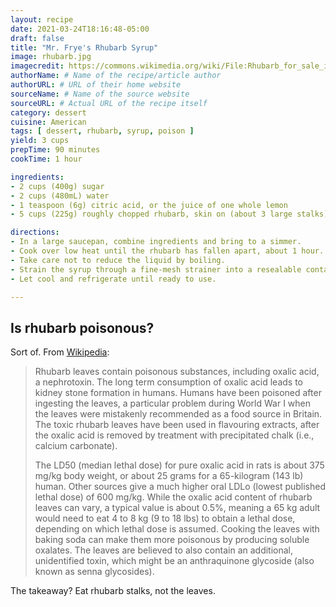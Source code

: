 ```yaml
---
layout: recipe
date: 2021-03-24T18:16:48-05:00
draft: false
title: "Mr. Frye's Rhubarb Syrup"
image: rhubarb.jpg
imagecredit: https://commons.wikimedia.org/wiki/File:Rhubarb_for_sale_in_Borough_Market.jpg
authorName: # Name of the recipe/article author
authorURL: # URL of their home website
sourceName: # Name of the source website
sourceURL: # Actual URL of the recipe itself
category: dessert
cuisine: American
tags: [ dessert, rhubarb, syrup, poison ]
yield: 3 cups
prepTime: 90 minutes
cookTime: 1 hour

ingredients:
- 2 cups (400g) sugar
- 2 cups (480mL) water
- 1 teaspoon (6g) citric acid, or the juice of one whole lemon  
- 5 cups (225g) roughly chopped rhubarb, skin on (about 3 large stalks)

directions:
- In a large saucepan, combine ingredients and bring to a simmer.
- Cook over low heat until the rhubarb has fallen apart, about 1 hour.
- Take care not to reduce the liquid by boiling.
- Strain the syrup through a fine-mesh strainer into a resealable container.
- Let cool and refrigerate until ready to use.

---
```


[hl]: https://www.healthline.com/nutrition/rhubarb-leaves

## Is rhubarb poisonous?

[wkpd]: https://en.wikipedia.org/wiki/Rhubarb

Sort of. From [Wikipedia][wkpd]:

> Rhubarb leaves contain poisonous substances, including oxalic acid, a
> nephrotoxin. The long term consumption of oxalic acid leads to kidney stone
> formation in humans. Humans have been poisoned after ingesting the leaves, a
> particular problem during World War I when the leaves were mistakenly
> recommended as a food source in Britain. The toxic rhubarb leaves
> have been used in flavouring extracts, after the oxalic acid is removed by
> treatment with precipitated chalk (i.e., calcium carbonate).
>
> The LD50 (median lethal dose) for pure oxalic acid in rats is about 375 mg/kg
> body weight, or about 25 grams for a 65-kilogram (143 lb) human. Other
> sources give a much higher oral LDLo (lowest published lethal dose) of 600
> mg/kg. While the oxalic acid content of rhubarb leaves can vary, a typical
> value is about 0.5%, meaning a 65 kg adult would need to eat 4 to 8 kg (9
> to 18 lbs) to obtain a lethal dose, depending on which lethal dose is assumed.
> Cooking the leaves with baking soda can make them more poisonous by producing
> soluble oxalates. The leaves are believed to also contain an additional,
> unidentified toxin, which might be an anthraquinone glycoside (also known
> as senna glycosides).

The takeaway? Eat rhubarb stalks, not the leaves.
